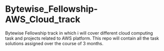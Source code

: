 # Bytewise_Fellowship-AWS_Cloud_track
Bytewise Fellowship track in which i will cover different cloud computing task and projects related to AWS platform. This repo will contain all the task solutions assigned over the course of 3 months.
